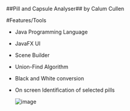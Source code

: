 ##Pill and Capsule Analyser##
by Calum Cullen

#Features/Tools
* Java Programming Language
* JavaFX UI
* Scene Builder
* Union-Find Algorithm
* Black and White conversion
* On screen Identification of selected pills


  ![image](https://github.com/Calc6/Pill-and-Capsule-Analyser/assets/122940834/eb45cd1f-8992-4c1a-a665-fbef40aef7bc)
